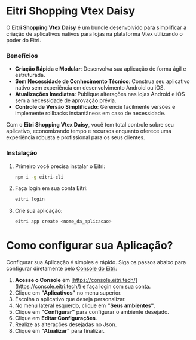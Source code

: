 # Eitri Shopping Vtex Daisy

O **Eitri Shopping Vtex Daisy** é um bundle desenvolvido para simplificar a criação de aplicativos nativos para lojas na plataforma Vtex utilizando o poder do Eitri.

### Benefícios

- **Criação Rápida e Modular**: Desenvolva sua aplicação de forma ágil e estruturada.
- **Sem Necessidade de Conhecimento Técnico**: Construa seu aplicativo nativo sem experiência em desenvolvimento Android ou iOS.
- **Atualizações Imediatas**: Publique alterações nas lojas Android e iOS sem a necessidade de aprovação prévia.
- **Controle de Versão Simplificado**: Gerencie facilmente versões e implemente rollbacks instantâneos em caso de necessidade.

Com o **Eitri Shopping Vtex Daisy**, você tem total controle sobre seu aplicativo, economizando tempo e recursos enquanto oferece uma experiência robusta e profissional para os seus clientes.

### Instalação

1. Primeiro você precisa instalar o Eitri:
   ```bash
   npm i -g eitri-cli


2. Faça login em sua conta Eitri:
   ```bash
   eitri login

3. Crie sua aplicação:
   ```bash
   eitri app create <nome_da_aplicacao>


# Como configurar sua Aplicação?

Configurar sua Aplicação é simples e rápido. Siga os passos abaixo para configurar diretamente pelo [Console do Eitri](https://console.eitri.tech/):

1. **Acesse o Console** em [https://console.eitri.tech/](https://console.eitri.tech/) e faça login com sua conta.
2. Clique em **"Aplicativos"** no menu superior.
3. Escolha o aplicativo que deseja personalizar.
4. No menu lateral esquerdo, clique em **"Seus ambientes"**.
6. Clique em **"Configurar"** para configurar o ambiente desejado.
6. Clique em **Editar Configurações**.
7. Realize as alterações desejadas no Json.
8. Clique em **"Atualizar"** para finalizar.







